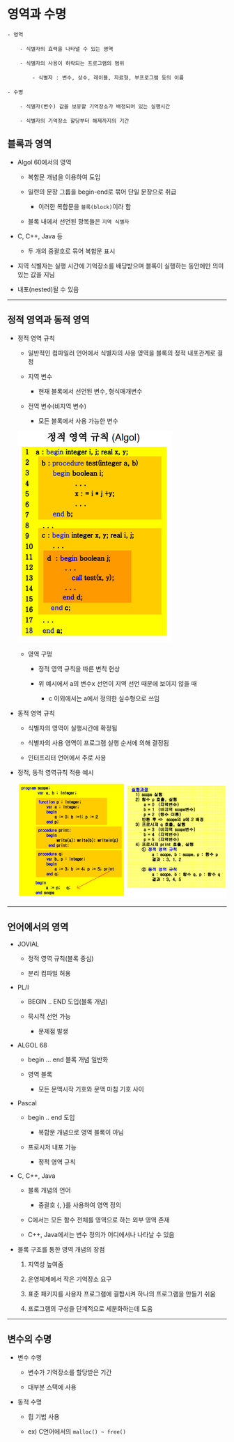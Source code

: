 # 영역과 수명

    - 영역

        - 식별자의 효력을 나타낼 수 있는 영역

        - 식별자의 사용이 허락되는 프로그램의 범위

            - 식별자 : 변수, 상수, 레이블, 자료형, 부프로그램 등의 이름

    - 수명

        - 식별자(변수) 값을 보유할 기억장소가 배정되어 있는 실행시간

        - 식별자의 기억장소 할당부터 해제까지의 기간



## 블록과 영역

- Algol 60에서의 영역

    - 복합문 개념을 이용하여 도입

    - 일련의 문장 그룹을 begin-end로 묶어 단일 문장으로 취급

        - 이러한 복합문을 `블록(block)`이라 함

    - 블록 내에서 선언된 항목들은 `지역 식별자`

- C, C++, Java 등

    - 두 개의 중괄호로 묶어 복합문 표시

- 지역 식별자는 실행 시간에 기억장소를 배당받으며 블록이 실행하는 동안에만 의미있는 값을 지님

- 내포(nested)될 수 있음

---

## 정적 영역과 동적 영역

- 정적 영역 규칙

    - 일반적인 컴파일러 언어에서 식별자의 사용 영역을 블록의 정적 내포관계로 결정

    - 지역 변수

        - 현재 블록에서 선언된 변수, 형식매개변수

    - 전역 변수(비지역 변수)

        - 모든 블록에서 사용 가능한 변수

    ![img](./img/area1.PNG)

    - 영역 구멍

        - 정적 영역 규칙을 따른 변칙 현상

        - 위 예시에서 a의 변수x 선언이 지역 선언 때문에 보이지 않을 때

            - c 이외에서는 a에서 정의한 실수형으로 쓰임

- 동적 영역 규칙

    - 식별자의 영역이 실행시간에 확정됨

    - 식별자의 사용 영역이 프로그램 실행 순서에 의해 결정됨

    - 인터프리터 언어에서 주로 사용


- 정적, 동적 영역규칙 적용 예시

    ![img](./img/area2.PNG)

---

## 언어에서의 영역

- JOVIAL

    - 정적 영역 규칙(블록 중심)

    - 분리 컴파일 허용

- PL/I

    - BEGIN .. END 도입(블록 개념)

    - 묵시적 선언 가능
    
        - 문제점 발생

- ALGOL 68

    - begin ... end 블록 개념 일반화

    - 영역 블록

        - 모든 문맥시작 기호와 문맥 마침 기호 사이

- Pascal

    - begin .. end 도입

        - 복합문 개념으로 영역 블록이 아님

    - 프로시저 내포 가능

        - 정적 영역 규칙

- C, C++, Java

    - 블록 개념의 언어

        - 중괄호 {, }를 사용하여 영역 정의

    - C에서는 모든 함수 전체를 영역으로 하는 외부 영역 존재

    - C++, Java에서는 변수 정의가 어디에서나 나타날 수 있음

- 블록 구조를 통한 영역 개념의 장점

    1. 지역성 높여줌

    2. 운영체제에서 작은 기억장소 요구

    3. 표준 패키지를 사용자 프로그램에 결합시켜 하나의 프로그램을 만들기 쉬움

    4. 프로그램의 구성을 단계적으로 세분화하는데 도움

---

## 변수의 수명

- 변수 수명

    - 변수가 기억장소를 할당받은 기간

    - 대부분 스택에 사용

- 동적 수명

    - 힙 기법 사용

    - ex) C언어에서의 `malloc() ~ free()`
